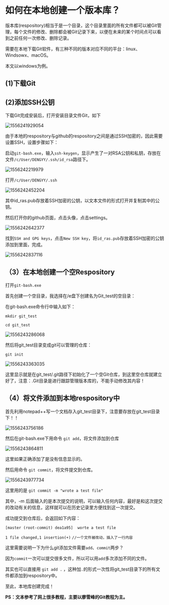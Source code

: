 # 如何在本地创建一个版本库？

版本库(respository)相当于是一个目录，这个目录里面的所有文件都可以被Git管理，每个文件的修改、删除都会被Git记录下来，以便在未来的某个时间点可以看到之前任何一次修改、删除记录。

需要在本地下载Git软件，有三种不同的版本对应不同的平台：linux、Windsowx、macOS。

本文以windows为例。

## (1)下载Git

## (2)添加SSH公钥

下载Git完成安装后，打开安装目录文件Git，如下

![1556241929054](C:\Users\DENGYY\AppData\Roaming\Typora\typora-user-images\1556241929054.png)

由于本地的respository与github的respository之间是通过SSH加密的，因此需要设置SSH，设置步骤如下：

启动`git-bash.exe`，输入`ssh-keygen`，显示产生了一对RSA公钥和私钥，存放在文件`/c/User/DENGYY/.ssh/id_rsa`路径下。

![1556242219979](C:\Users\DENGYY\AppData\Roaming\Typora\typora-user-images\1556242219979.png)

打开`/c/User/DENGYY/.ssh`

![1556242452204](C:\Users\DENGYY\AppData\Roaming\Typora\typora-user-images\1556242452204.png)

其中id_ras.pub存放着SSH加密的公钥，以文本文件的形式打开并复制其中的公钥。

然后打开你的github页面，点击头像，点击settings。

![1556242642377](C:\Users\DENGYY\AppData\Roaming\Typora\typora-user-images\1556242642377.png)

找到`SSH and GPG keys`，点击`New SSH key`，将`id_ras.pub`存放着SSH加密的公钥添加到里面，完成。

![1556242837116](C:\Users\DENGYY\AppData\Roaming\Typora\typora-user-images\1556242837116.png)

## （3）在本地创建一个空Respository

打开`git-bash.exe`

首先创建一个空目录，我选择在/e盘下创建名为Git_test的空目录：

在git-bash.exe命令行中输入如下：

`mkdir git_test`

`cd git_test`

![1556243286068](C:\Users\DENGYY\AppData\Roaming\Typora\typora-user-images\1556243286068.png)

然后将git_test目录变成git可以管理的仓库：

`git init`

![1556243363035](C:\Users\DENGYY\AppData\Roaming\Typora\typora-user-images\1556243363035.png)

这里显示就是在git_test/.git路径下初始化了一个空Git仓库，到这里空仓库就建立好了，注意：.Git目录是进行跟踪管理版本库的，不能手动修改其内容！

## （4）将文件添加到本地respository中

首先利用notepad++写一个文档存入git_test目录下，注意要存放在git_test目录下！！

![1556243756186](C:\Users\DENGYY\AppData\Roaming\Typora\typora-user-images\1556243756186.png)

然后在git-bash.exe下用命令 `git add`，将文件添加到仓库

![1556243864811](C:\Users\DENGYY\AppData\Roaming\Typora\typora-user-images\1556243864811.png)

这里如果正确添加了是没有信息显示的。

然后用命令 `git commit`，将文件提交到仓库。

![1556243977734](C:\Users\DENGYY\AppData\Roaming\Typora\typora-user-images\1556243977734.png)

这里用的是 `git commit -m "wrote a test file"`

其中，-m 后面输入的是本次提交的说明，可以输入任何内容，最好是和这次提交的改动有关的信息，这样就可以在历史记录里方便找到这一次提交。

成功提交到仓库后，会返回如下内容：

`[master (root-commit) dea1a95]  worte a test file`

`1 file changed,1 insertion(+)` `//一个文件被改动，插入了一行内容`



这里需要说明一下为什么git添加文件需要`add`、`commit`两步？

因为`commit`一次可以提交很多文件，所以可以用`add`多次添加不同的文件。

其实也可以直接用 `git add .` ，这种加`.`的形式一次性将git_test目录下的所有文件都添加到respository中。



至此，本地库创建完成！



**PS：文本参考了网上很多教程，主要以廖雪峰的Git教程为主。**